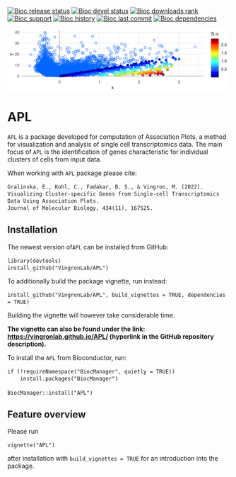 
<!-- badges: start -->
[![Bioc release status](http://www.bioconductor.org/shields/build/release/bioc/APL.svg)](https://bioconductor.org/checkResults/release/bioc-LATEST/APL)
[![Bioc devel status](http://www.bioconductor.org/shields/build/devel/bioc/APL.svg)](https://bioconductor.org/checkResults/devel/bioc-LATEST/APL)
[![Bioc downloads rank](https://bioconductor.org/shields/downloads/release/APL.svg)](http://bioconductor.org/packages/stats/bioc/APL/)
[![Bioc support](https://bioconductor.org/shields/posts/APL.svg)](https://support.bioconductor.org/tag/APL)
[![Bioc history](https://bioconductor.org/shields/years-in-bioc/APL.svg)](https://bioconductor.org/packages/release/bioc/html/APL.html#since)
[![Bioc last commit](https://bioconductor.org/shields/lastcommit/devel/bioc/APL.svg)](http://bioconductor.org/checkResults/devel/bioc-LATEST/APL/)
[![Bioc dependencies](https://bioconductor.org/shields/dependencies/release/APL.svg)](https://bioconductor.org/packages/release/bioc/html/APL.html#since)
<!-- badges: end -->

<img src="man/figures/fig_AP.png" width="700">

# APL

`APL` is a package developed for computation of Association Plots, a method for visualization and analysis of single cell transcriptomics data. The main focus of `APL` is the identification of genes characteristic for individual clusters of cells from input data. 

When working with `APL` package please cite:
```
Gralinska, E., Kohl, C., Fadakar, B. S., & Vingron, M. (2022). 
Visualizing Cluster-specific Genes from Single-cell Transcriptomics Data Using Association Plots. 
Journal of Molecular Biology, 434(11), 167525.
```

## Installation

The newest version of`APL` can be installed from GitHub:
    
    library(devtools)
    install_github("VingronLab/APL")
    

To additionally build the package vignette, run instead:

    install_github("VingronLab/APL", build_vignettes = TRUE, dependencies = TRUE)


Building the vignette will however take considerable time.

**The vignette can also be found under the link: https://vingronlab.github.io/APL/ (hyperlink in the GitHub repository description).**

To install the `APL` from Bioconductor, run:

    if (!requireNamespace("BiocManager", quietly = TRUE))
        install.packages("BiocManager")
    
    BiocManager::install("APL")


## Feature overview

Please run 
    
    vignette("APL")

after installation with `build_vignettes = TRUE` for an introduction into the package.
